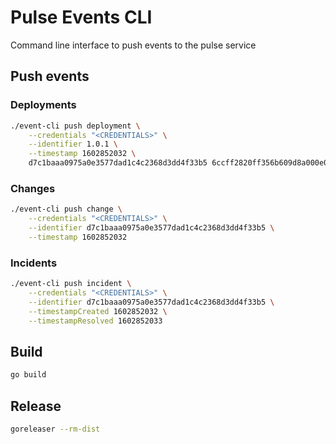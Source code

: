 # Pulse Events CLI

Command line interface to push events to the pulse service

## Push events

### Deployments

```sh
./event-cli push deployment \
    --credentials "<CREDENTIALS>" \
    --identifier 1.0.1 \
    --timestamp 1602852032 \
    d7c1baaa0975a0e3577dad1c4c2368d3dd4f33b5 6ccff2820ff356b609d8a000e082af866d144cc8
```

### Changes

```sh
./event-cli push change \
    --credentials "<CREDENTIALS>" \
    --identifier d7c1baaa0975a0e3577dad1c4c2368d3dd4f33b5 \
    --timestamp 1602852032
```

### Incidents

```sh
./event-cli push incident \
    --credentials "<CREDENTIALS>" \
    --identifier d7c1baaa0975a0e3577dad1c4c2368d3dd4f33b5 \
    --timestampCreated 1602852032 \
    --timestampResolved 1602852033
```

## Build

```sh
go build                                                                          
```

## Release

```sh
goreleaser --rm-dist
```
